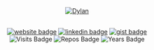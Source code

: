 <!-- Version 1.0.2 -->

<!-- Built Fri Apr 05 2024 18:27:12 GMT+0000 (Coordinated Universal Time) -->

<div align="center">
  <a href="./blob/master/dylan.svg?short_path=0" title="Click to View Source">
    <object>
      <img src="dylan.svg" alt="Dylan">
    </object>
  </a>
  <br/>
</div>

<br/>

<div align="center">

[![website badge](https://img.shields.io/badge/dylanlangston.com-073642?style=social\&logo=html5)](https://dylanlangston.com) [![linkedin badge](https://img.shields.io/badge/LinkedIn-073642?style=social\&logo=linkedin)](https://www.linkedin.com/in/dylan-langston/) [![gist badge](https://img.shields.io/badge/Gist-073642?style=social\&logo=github)](https://gist.github.com/dylanlangston) <br/>
![Visits Badge](https://badges.pufler.dev/visits/dylanlangston/dylanlangston) ![Repos Badge](https://badges.pufler.dev/repos/dylanlangston) ![Years Badge](https://badges.pufler.dev/years/dylanlangston)

</div>
